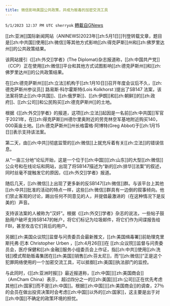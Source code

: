 ```yaml
---
title: 微信影响美国公共政策，并成为贩毒的加密交流工具
---
```

`5/1/2023 12:37 PM UTC sherryok` [轉載自GNews](https://gnews.org/articles/1266417)

[[zh:亚洲]]国际新闻网站（ANINEWS)2023年[[zh:5月1日]]刊登转载文章，题目是[[zh:中共国]]使用[[zh:微信]]等其他方式影响[[zh:得克萨斯]]州和[[zh:佛罗里达州]]的公共政策结果。 

该网站援引《[[zh:外交]]学者》(The Diplomat)杂志报道称，[[zh:中国共产党]]（CCP）正在使用[[zh:微信]]平台和其他方式试图影响[[zh:德克萨斯州]]和[[zh:佛罗里达州]]的公共政策结果。 

在[[zh:德克萨斯州]][[zh:立法]]机构于[[zh:1月10日]]召开年度会议后不久，[[zh:德克萨斯州参议员]] 路易斯·科尔霍斯特(Lois Kolkhorst )提出了SB147 法案，该法案将禁止[[zh:中共国]]、[[zh:俄罗斯]]、[[zh:伊朗]]和[[zh:朝鲜]]的[[zh:政府]]、[[zh:公司]]和公民购买[[zh:德克萨斯州]]的土地。 

根据《[[zh:外交]]学者》的报道，这项[[zh:立法]]起因是一名前[[zh:中共国]]军官于2021年，在[[zh:得克萨斯]]州德尔里奥附近的劳克林空军基地附近购买140，000英亩土地。[[zh:德克萨斯州]]州长格雷格·阿博特(Greg Abbot)于[[zh:1月15日]]表示支持该法案。 

第二天，由[[zh:中共]]彻底监管的[[zh:微信]]上就充斥着有关[[zh:立法]]的错误信息。

从”一亩三分地”论坛开始，这是一个位于[[zh:中国]][[zh:山东]]的大型[[zh:微信]]公众号和在线论坛和网站，出现了将SB147描述为“新的[[zh:排华]]法案”的叙述，同时丝毫不提触发它的原因，《[[zh:外交]]学者》报道。 

随后几天，[[zh:微信]]上出现了更多新的反SB147[[zh:微信]]群。与该平台上其他[[zh:中共]]批准的活动的特点一样，这些[[zh:微信]]群具有一边倒的叙事倾向。他们禁止客观的讨论，踢出任何不同意见的人，并提倡最激进的（在这种情况下是反美的）声音。 

支持该法案的人被称为“汉奸”。根据《[[zh:外交]]学者》杂志的说法，一些帖子鼓励用户破坏支持SB147的帐户，将它们标记为垃圾邮件，将它们作为间谍报告给FBI，甚至攻击它们背后的用户。

另据[[zh:美国众议院]]监督与问责委员会最新推文，[[zh:美国缉毒署]]前助理克里斯托弗·厄本 Christopher Urben ，[[zh:4月26日]]在 [[zh:众议院]]监督与问责委员会，医疗保健和[[zh:金融]]服务小组委员会上作证，指[[zh:中共]]使用[[zh:洗钱]]模式帮助贩毒集团在[[zh:美国]]销售[[zh:芬太尼]]，而“[[zh:微信]]”正是这个犯罪网络使用的一个加密交流工具，可以抵御[[zh:美国]]执法部门的监控。

与此同时，《[[zh:亚洲时报]]》最近报道称，[[zh:中国]][[zh:美国商会]]（AmCham China）表示， 超过四分之一的[[zh:美国]][[zh:公司]]正在优先考虑其他[[zh:国家]]而不是[[zh:中国]]。根据[[zh:中国]][[zh:美国商会]]的调查，27％的会员在做出投资决策时会考虑[[zh:中国]]以外的[[zh:国家]]，这主要是出于对[[zh:中国]]不确定的政策环境的担忧。 


